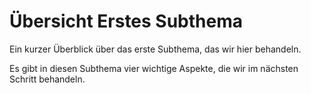 # Übersicht Erstes Subthema
Ein kurzer Überblick über das erste Subthema, das wir hier behandeln.

Es gibt in diesen Subthema vier wichtige Aspekte, die wir im nächsten Schritt behandeln.
